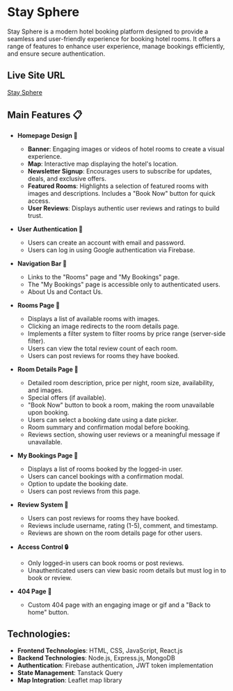 
# Stay Sphere

Stay Sphere is a modern hotel booking platform designed to provide a seamless and user-friendly experience for booking hotel rooms. It offers a range of features to enhance user experience, manage bookings efficiently, and ensure secure authentication.

## Live Site URL
[Stay Sphere](https://stay-sphere-ebed4.web.app/)

## Main Features 📋

- **Homepage Design 🏡**
  - **Banner**: Engaging images or videos of hotel rooms to create a visual experience.
  - **Map**: Interactive map displaying the hotel's location.
  - **Newsletter Signup**: Encourages users to subscribe for updates, deals, and exclusive offers.
  - **Featured Rooms**: Highlights a selection of featured rooms with images and descriptions. Includes a "Book Now" button for quick access.
  - **User Reviews**: Displays authentic user reviews and ratings to build trust.

- **User Authentication 📝**
  - Users can create an account with email and password.
  - Users can log in using Google authentication via Firebase.

- **Navigation Bar 🧭**
  - Links to the "Rooms" page and "My Bookings" page.
  - The "My Bookings" page is accessible only to authenticated users.
  - About Us and Contact Us.

- **Rooms Page 🛌**
  - Displays a list of available rooms with images.
  - Clicking an image redirects to the room details page.
  - Implements a filter system to filter rooms by price range (server-side filter).
  - Users can view the total review count of each room.
  - Users can post reviews for rooms they have booked.

- **Room Details Page 🏡**
  - Detailed room description, price per night, room size, availability, and images.
  - Special offers (if available).
  - "Book Now" button to book a room, making the room unavailable upon booking.
  - Users can select a booking date using a date picker.
  - Room summary and confirmation modal before booking.
  - Reviews section, showing user reviews or a meaningful message if unavailable.

- **My Bookings Page 🛌**
  - Displays a list of rooms booked by the logged-in user.
  - Users can cancel bookings with a confirmation modal.
  - Option to update the booking date.
  - Users can post reviews from this page.

- **Review System 📝**
  - Users can post reviews for rooms they have booked.
  - Reviews include username, rating (1-5), comment, and timestamp.
  - Reviews are shown on the room details page for other users.

- **Access Control 🔒**
  - Only logged-in users can book rooms or post reviews.
  - Unauthenticated users can view basic room details but must log in to book or review.

- **404 Page 🚀**
  - Custom 404 page with an engaging image or gif and a "Back to home" button.

## Technologies:

- **Frontend Technologies**: HTML, CSS, JavaScript, React.js
- **Backend Technologies**: Node.js, Express.js, MongoDB
- **Authentication**: Firebase authentication, JWT token implementation
- **State Management**: Tanstack Query
- **Map Integration**: Leaflet map library
